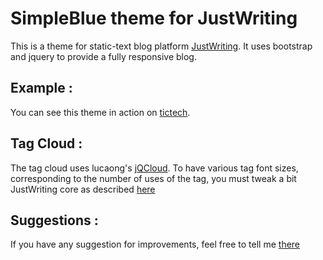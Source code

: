 # SimpleBlue theme for JustWriting

This is a theme for static-text blog platform [JustWriting](https://github.com/hjue/JustWriting). It uses bootstrap and jquery to provide a fully responsive blog.

## Example :

You can see this theme in action on [tictech](http://tictech.info).

## Tag Cloud :

The tag cloud uses lucaong's [jQCloud](https://github.com/lucaong/jQCloud). To have various tag font sizes, corresponding to the number of uses of the tag, you must tweak a bit JustWriting core as described [here](https://github.com/hjue/JustWriting/issues/50)

## Suggestions : 

If you have any suggestion for improvements, feel free to tell me [there](https://github.com/ncosnard/jw-theme-simpleBlue/issues)
